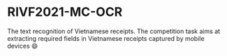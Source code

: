 # RIVF2021-MC-OCR
 The text recognition of Vietnamese receipts. The competition task aims at extracting required fields in Vietnamese receipts captured by mobile devices :smile:
